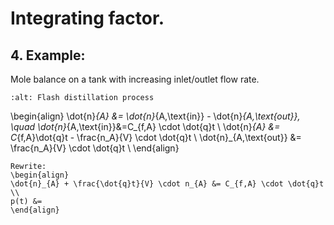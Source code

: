 # Integrating factor. 

## 4. Example:
Mole balance on a tank with increasing inlet/outlet flow rate.

```{image} ./_Integrating_factors_image.jpg
:alt: Flash distillation process
```

\begin{align}
\dot{n}_{A} &= \dot{n}_{A,\text{in}} - \dot{n}_{A,\text{out}}, \quad \dot{n}_{A,\text{in}}&=C_{f,A} \cdot \dot{q}t \\
\dot{n}_{A} &= C_{f,A}\dot{q}t - \frac{n_A}{V} \cdot \dot{q}t \\
\dot{n}_{A,\text{out}} &= \frac{n_A}{V} \cdot \dot{q}t \\
\end{align}

````{dropdown} 4. Solution
Rewrite: 
\begin{align}
\dot{n}_{A} + \frac{\dot{q}t}{V} \cdot n_{A} &= C_{f,A} \cdot \dot{q}t \\
p(t) &= 
\end{align}